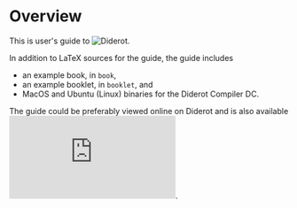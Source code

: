 # Overview

This is user's guide to ![Diderot](https://www.diderot.one).

In addition to LaTeX sources for the guide, the guide includes
* an example book, in `book`, 
* an example booklet, in `booklet`, and
* MacOS and Ubuntu (Linux) binaries for the Diderot Compiler DC.

The guide could be preferably viewed online on Diderot and is also available 
![as PDF](https://www.github.com/diderot-edu/guide/diderot-guide.pdf).
